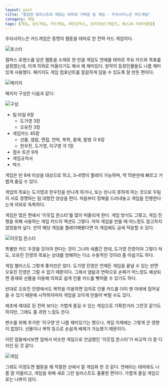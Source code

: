 ```yaml
---
layout: post
title: "깔끔한 일러스트와 재밌는 테마의 가벼운 팀 게임 - 우리사이느은 카드게임"
category: 게임
tags: [게임, 보드게임, 카드게임, 레진코믹스, 코리아보드게임즈, 예스24 리뷰어클럽]
---
```


우리사이느은 카드게임은
동명의 웹툰을 테마로 한 전략 카드 게임이다.

![포스터](https://lh3.googleusercontent.com/f-mfD1NROV8zsZd36IA6LPgsKnHRY18-kzy-EnBmJOr0BbUr9vO1WvTlzHlCMHsFf76dYfVVvnphaQ=s560)

캠퍼스 로맨스를 담은 웹툰을 소재로 한 만큼
게임도 연애를 테마로 주요 카드와 목표를 설정했는데,
이게 의외로 어울리기도 해서 꽤 재미있다.
원작의 등장인물들도 나름 재미있게 사용했다.
패키지도 게임 컴포넌트를 깔끔하게 담을 수 있도록 잘 만든 편이다.

![패키지](https://lh3.googleusercontent.com/ZdUYRnqicd1kt-6734FSSfHPDyD70h2dKS1Mjind52fNI2MdEAKp9b1b19R6oieE14ujhnlubZN-3A=s560)

패키지 구성은 다음과 같다:

![구성](https://lh3.googleusercontent.com/0AFfLvV4bTO5soXTukfTQW9mo0f76AXF5-ZOkOVldcFqVMfFr3tQDeakoJ8jb2ueihkiH2rZXl3Mxg=s560)

- 팀 타일 6장
  - 도가영 3장
  - 오유진 3장
- 게임카드 45장
  - 선물, 염탐, 면접, 연락, 복학, 중재, 말썽 각 6장
  - 한우진, 도가영, 이구영 각 1장
- 점수 토큰 9개
- 게임규칙서
- 박스

게임은
만 8세 이상을 대상으로 하고,
3~6명이 플레이 가능하며,
약 15분만에 빠르고 가볍게 즐길 수 있다.

게임의 목표는 도가영과 한우진을 만나게 하거나,
또는 만나지 못하게 하는 것으로
두팀이 서로 경쟁하는 팀 대항전 양상을 띈다.
처음부터 정체를 드러내놓고 게임을 진행한다는게 의외로 독특하다.

게임은 많은 면에서 '이웃집 몬스터'를 많이 떠올리게 한다.
게임 방식도 그렇고,
게임 진행을 위해 사용하는 게임 카드의 액션도 그렇다.
아마 게임을 만들 때 어느정도 참고하지 않았을까 싶다.
만약 해당 게임을 플레이해봤다면 이 게임에도 금세 적응할 수 있다.

![이웃집 몬스터](https://lh3.googleusercontent.com/7iNUw3laSTTtH-FqeP5YKYqv5ZhQuseWPivG6c3AlasJ8uRu3dzQRRkWMKkCAZ-m7-M3AkBlbCgrGw=s360 "게임 방식과 액션 등 많은 면에서 '이웃집 몬스터'를 닮았다.")

특별한 카드 두장을 모아야 한다는 것이 그나마 새롭긴 한데,
도가영 진영이야 그렇다 쳐도,
오유진 진영의 목표는 상대를 방해하는 다소 수동적인 것이라 좀 아쉽기도 하다.

게임 밸러스도 그렇게 좋지만은 않다.
도가영 진영은 언제든 게임을 끝낼 수 있는 반면 오유진 진영은 그럴 수 없기 때문이다.
그래서 염탐과 연락으로 손패가 어느정도 예상되면
중재와 선물을 이용해 의외로 쉽게 인물 카드를 뺏어올 수 있기도 하다.

반대로 오유진 진영에서도 복학을 이용하면
임의로 인물 카드를 더미 맨 아래에 집어넣을 수 있기 때문에
시작하자마자 게임을 꼬이게 만들어 버릴 수도 있다.

애초에 제대로 된 전략 보다는 가볍게 즐길 수 있는 게임으로 기획한거라 그런것 같기도 하지만,
그래도 좀 과한 느낌도 든다.

변수를 위해 추가한 '이구영'은 나름 재미있기는 했으나,
게임 자체에는 그렇게 큰 영향이 없었다.
선물이나 복학 등으로 손쉽게 배제가 가능했기 때문이다.

이런 점들에서보면 앞에서 비슷한 게임으로 언급했던 '이웃집 몬스터'가
비교적 더 잘 디자인 된 것 같다.

![게임](https://lh3.googleusercontent.com/tL1J2KqudcotzV-INo_lkpnxZ1O32aM63e8iNRLfGZkAX0FHBLZJ-z8krrvwauS8cm9trgKaFigveg=s560)

그래도 이정도면 웹툰을 꽤 적절한 선에서 잘 게임화 한 것 같다.
연애라는 테마와도 나름 잘 어울리고,
게임을 위해 새로 그린 일러스트도 훌륭한 편이다.
가볍게 즐길 게임으로는 나쁘지 않다.

<!--
텀블벅에서 성공적으로 펀딩을 마치고 정식으로 발매
https://tumblbug.com/woorigame
-->
